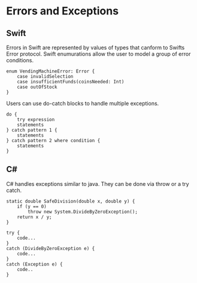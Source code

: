 # Errors and Exceptions
## Swift

Errors in Swift are represented by values of types that canform to Swifts Error protocol. Swift enumurations allow the user to model a group of error conditions.

    enum VendingMachineError: Error {
        case invalidSelection
        case insufficientFunds(coinsNeeded: Int)
        case outOfStock
    }
    
Users can use do-catch blocks to handle multiple exceptions.

    do {
        try expression
        statements
    } catch pattern 1 {
        statements
    } catch pattern 2 where condition {
        statements
    }


## C#

C# handles exceptions similar to java. They can be done via throw or a try catch.

    static double SafeDivision(double x, double y) {
        if (y == 0)
            throw new System.DivideByZeroException();
        return x / y;
    }
    
    try {
        code...
    } 
    catch (DivideByZeroException e) {
        code...
    }
    catch (Exception e) {
        code..
    }
    
    
    

